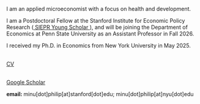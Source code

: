 
I am an applied microeconomist with a focus on health and development.

I am a Postdoctoral Fellow at the Stanford Institute for Economic Policy Research (<a href="https://siepr.stanford.edu/programs/young-scholars-program"> SIEPR Young Scholar </a>), and will be joining the Department of Economics at Penn State University as an Assistant Professor in Fall 2026. 

I received my Ph.D. in Economics from New York University in May 2025.

<br> <a href="Files/PhilipMinu_CV.pdf">CV</a>
<!--
<br> Click <a href="https://minu-philip.github.io/Research/">here </a> to view my research projects.
-->
<br><a href="https://scholar.google.com/citations?user=yqwUdjkAAAAJ&hl=en">Google Scholar</a>
<br>

<p> <b> email: </b> minu[dot]philip[at]stanford[dot]edu; minu[dot]philip[at]nyu[dot]edu </p>







